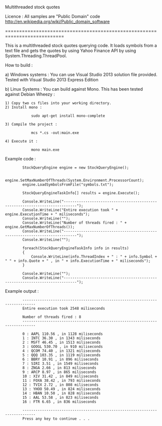 Multithreaded stock quotes

Licence : All samples are "Public Domain" code 
http://en.wikipedia.org/wiki/Public_domain_software

===========================================================================

This is a multithreaded stock quotes querying code. It loads symbols 
from a text file and gets the quotes by using Yahoo Finance API
by using System.Threading.ThreadPool.

How to build :

a) Windows systems : You can use Visual Studio 2013 solution file provided. 
Tested with Visual Studio 2013 Express Edition

b) Linux Systems : You can build against Mono. This has been tested against Debian Wheezy :

	1) Copy two cs files into your working directory.
	2) Install mono :
				
				sudo apt-get install mono-complete
		
	3) Compile the project : 
	
				mcs *.cs -out:main.exe 
				
	4) Execute it :
	
				mono main.exe
	

Example code :

            StockQueryEngine engine = new StockQueryEngine();

            engine.SetMaxNumberOfThreads(System.Environment.ProcessorCount);
            engine.LoadSymbolsFromFile("symbols.txt");

            StockQueryEngineTaskInfo[] results = engine.Execute();

            Console.WriteLine("----------------------------------------------------------------------------");
            Console.WriteLine("Entire execution took " + engine.ExecutionTime + " miliseconds");
            Console.WriteLine("");
            Console.WriteLine("Number of threads fired : " + engine.GetMaxNumberOfThreads());
            Console.WriteLine("----------------------------------------------------------------------------");
            Console.WriteLine("");

            foreach(StockQueryEngineTaskInfo info in results)
            {
                Console.WriteLine(info.ThreadIndex + " : " + info.Symbol + " " + info.Quote + " , in " + info.ExecutionTime + " miliseconds");
            }

            Console.WriteLine("");
            Console.WriteLine("----------------------------------------------------------------------------");

Example output : 

			----------------------------------------------------------------------------
			Entire execution took 2548 miliseconds

			Number of threads fired : 8
			----------------------------------------------------------------------------

			0 : AAPL 110.56 , in 1128 miliseconds
			1 : INTC 36.30 , in 1343 miliseconds
			2 : MSFT 46.45 , in 1513 miliseconds
			3 : GOOGL 530.70 , in 910 miliseconds
			4 : QCOM 74.40 , in 1321 miliseconds
			5 : QQQ 103.35 , in 1119 miliseconds
			6 : BBRY 10.91 , in 896 miliseconds
			7 : SIRI 3.51 , in 1549 miliseconds
			8 : ZNGA 2.66 , in 813 miliseconds
			9 : ARCP 8.97 , in 865 miliseconds
			10 : XIV 31.42 , in 849 miliseconds
			11 : FOXA 38.42 , in 793 miliseconds
			12 : TVIX 2.72 , in 808 miliseconds
			13 : YHOO 50.49 , in 824 miliseconds
			14 : HBAN 10.50 , in 828 miliseconds
			15 : AAL 53.58 , in 823 miliseconds
			16 : FTR 6.65 , in 836 miliseconds

			----------------------------------------------------------------------------
			Press any key to continue . . .
